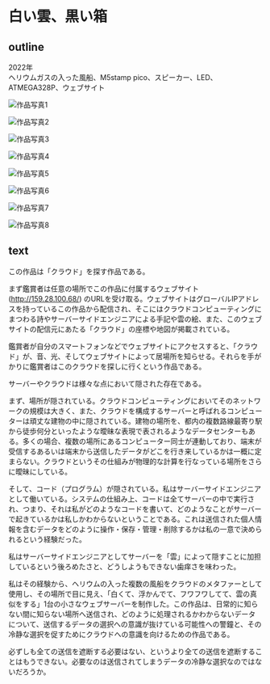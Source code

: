 # 白い雲、黒い箱

## outline
2022年  
ヘリウムガスの入った風船、M5stamp pico、スピーカー、LED、ATMEGA328P、ウェブサイト

![作品写真1](./web_archive/html/assets/images/_DSC0598-2.jpg)

![作品写真2](./web_archive/html/assets/images/_DSC0553.jpg)

![作品写真3](./web_archive/html/assets/images/_DSC0726.jpg)

![作品写真4](./web_archive/html/assets/images/_DSC0609-crop.jpg)

![作品写真5](./web_archive/html/assets/images/_DSC9868.jpg)

![作品写真6](./web_archive/html/assets/images/_DSC0416-crop.jpg)

![作品写真7](./web_archive/html/assets/images/_DSC0616.jpg)

![作品写真8](./web_archive/html/assets/images/_DSC0700.jpg)

## text
この作品は「クラウド」を探す作品である。

まず鑑賞者は任意の場所でこの作品に付属するウェブサイト (http://159.28.100.68/) のURLを受け取る。ウェブサイトはグローバルIPアドレスを持っているこの作品から配信され、そこにはクラウドコンピューティングにまつわる詩やサーバーサイドエンジニアによる手記や雲の絵、また、このウェブサイトの配信元にあたる「クラウド」の座標や地図が掲載されている。

鑑賞者が自分のスマートフォンなどでウェブサイトにアクセスすると、「クラウド」が、音、光、そしてウェブサイトによって居場所を知らせる。それらを手がかりに鑑賞者はこのクラウドを探しに行くという作品である。

サーバーやクラウドは様々な点において隠された存在である。

まず、場所が隠されている。クラウドコンピューティングにおいてそのネットワークの規模は大きく、また、クラウドを構成するサーバーと呼ばれるコンピューターは頑丈な建物の中に隠されている。建物の場所を、都内の複数路線最寄り駅から徒歩何分といったような曖昧な表現で表されるようなデータセンターもある。多くの場合、複数の場所にあるコンピューター同士が連動しており、端末が受信するあるいは端末から送信したデータがどこを行き来しているかは一概に定まらない。クラウドというその仕組みが物理的な計算を行なっている場所をさらに曖昧にしている。

そして、コード（プログラム）が隠されている。私はサーバーサイドエンジニアとして働いている。システムの仕組み上、コードは全てサーバーの中で実行され、つまり、それは私がどのようなコードを書いて、どのようなことがサーバーで起きているかは私しかわからないということである。これは送信された個人情報を含むデータをどのように操作・保存・管理・削除するかは私の一意で決められるという経験だった。

私はサーバーサイドエンジニアとしてサーバーを「雲」によって隠すことに加担しているという後ろめたさと、どうしようもできない歯痒さを味わった。

私はその経験から、ヘリウムの入った複数の風船をクラウドのメタファーとして使用し、その場所で目に見え、「白くて、浮かんでて、フワフワしてて、雲の真似をする」1台の小さなウェブサーバーを制作した。この作品は、日常的に知らない間に知らない場所へ送信され、どのように処理されるかわからないデータについて、送信するデータの選択への意識が抜けている可能性への警鐘と、その冷静な選択を促すためにクラウドへの意識を向けるための作品である。

必ずしも全ての送信を遮断する必要はない、というより全ての送信を遮断することはもうできない。必要なのは送信されてしまうデータの冷静な選択なのではないだろうか。
